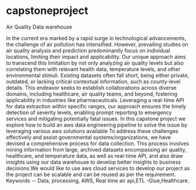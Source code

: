 # capstoneproject
Air Quality Data warehouse

In the current era marked by a rapid surge in technological advancements, the challenge of air pollution has intensified. However, prevailing studies on air quality analysis and prediction predominantly focus on individual locations, limiting their impact and applicability. Our unique approach aims to transcend this limitation by not only analyzing air quality levels but also correlating them with relevant health data, temperature levels, and other environmental stimuli.
Existing datasets often fall short, being either private, outdated, or lacking critical contextual information, such as county-level details. This endeavor seeks to establish collaborations across diverse domains, including healthcare, air quality teams, and beyond, fostering applicability in industries like pharmaceuticals. Leveraging a real-time API for data extraction within specific ranges, our approach ensures the timely detection of severity levels, enabling prompt reporting to emergency services and mitigating potentially fatal issues.
In this capstone project we explore how to build an aws data engineering pipeline to solve the issue by leveraging various aws solutions available To address these challenges effectively and assist governmental systems/organizations, we have devised a comprehensive process for data collection. This process involves mining information from large, archived datasets encompassing air quality, healthcare, and temperature data, as well as real-time API, and also draw insights using our data warehouse to develop better insights to business decisions.We would like to use aws cloud services to develop  our project as the project can be scalable and can be reused as per the requirement. Keywords -- Data, processing, AWS,  Real time air api,ETL -Glue,Healthcare.
